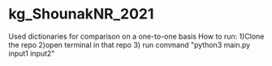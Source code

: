 # kg_ShounakNR_2021
Used dictionaries for comparison on a one-to-one basis
How to run:
1)Clone the repo 
2)open terminal in that repo
3) run command "python3 main.py input1 input2"
